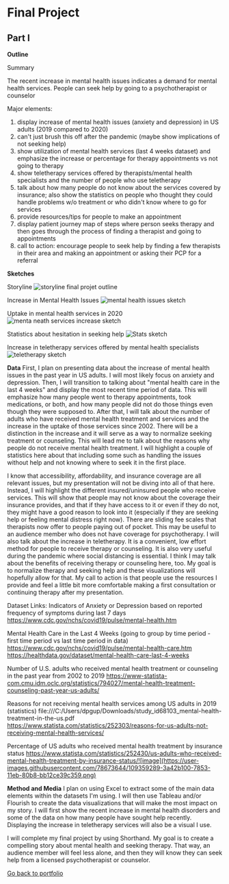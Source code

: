 # Final Project

## Part I ##

**Outline** 

Summary

The recent increase in mental health issues indicates a demand for mental health services.
People can seek help by going to a psychotherapist or counselor

Major elements: 
1. display increase of mental health issues (anxiety and depression) in US adults (2019 compared to 2020)
  2. can't just brush this off after the pandemic (maybe show implications of not seeking help)
3. show utilization of mental health services (last 4 weeks dataset) and emphasize the increase or percentage for therapy appointments vs not going to therapy
4. show teletherapy services offered by therapists/mental health specialists and the number of people who use teletherapy
5. talk about how many people do not know about the services covered by insurance; also show the statistics on people who thought they could handle problems w/o treatment
   or who didn't know where to go for services
6. provide resources/tips for people to make an appointment
7. display patient journey map of steps where person seeks therapy and then goes through the process of finding a therapist and going to appointments
8. call to action: encourage people to seek help by finding a few therapists in their area and making an appointment or asking their PCP for a referral


**Sketches**

Storyline
![storyline final projet outline](https://user-images.githubusercontent.com/78673644/109439660-4e2a1680-79fd-11eb-9224-a14317d74d0a.png)

Increase in Mental Health Issues
![mental health issues sketch](https://user-images.githubusercontent.com/78673644/109439702-7154c600-79fd-11eb-8418-7889eee112e8.png)

Uptake in mental health services in 2020
![menta neath services increase sketch](https://user-images.githubusercontent.com/78673644/109439689-66019a80-79fd-11eb-9a7f-a488485254cd.png)

Statistics about hesitation in seeking help
![Stats sketch](https://user-images.githubusercontent.com/78673644/109439717-7a459780-79fd-11eb-9e0f-ab254e6f93f3.png)

Increase in teletherapy services offered by mental health specialists
![teletherapy sketch](https://user-images.githubusercontent.com/78673644/109439727-83366900-79fd-11eb-8610-5aab4322f038.png)

**Data**
First, I plan on presenting data about the increase of mental health issues in the past year in US adults. I will most likely focus on anxiety and depression. 
Then, I will transition to talking about "mental health care in the last 4 weeks" and display the most recent time period of data. This will emphasize how many people went to therapy appointments, took medications, or both, and how many people did not do those things even though they were supposed to. After that, I will talk about the number of adults who have received mental health treatment and services and the increase in the uptake of those services since 2002. There will be a distinction in the increase and it will serve as a way to normalize seeking treatment or counseling. This will lead me to talk about the reasons why people do not receive mental health treatment. I will highlight a couple of statistics here about that including some such as handling the issues without help and not knowing where to seek it in the first place. 

I know that accessibility, affordability, and insurance coverage are all relevant issues, but my presentation will not be diving into all of that here. Instead, I will highlight the different insured/uninsured people who receive services. This will show that people may not know about the coverage their insurance provides, and that if they have access to it or even if they do not, they might have a good reason to look into it (especially if they are seeking help or feeling mental distress right now). There are sliding fee scales that therapists now offer to people paying out of pocket. This may be useful to an audience member who does not have coverage for psychotherapy. I will also talk about the increase in teletherapy. It is a convenient, low effort method for people to receive therapy or counseling. It is also very useful during the pandemic where social distancing is essential. I think I may talk about the benefits of receiving therapy or counseling here, too. My goal is to normalize therapy and seeking help and these visualizations will hopefully allow for that. My call to action is that people use the resources I provide and feel a little bit more comfortable making a first consultation or continuing therapy after my presentation. 

Dataset Links:
Indicators of Anxiety or Depression based on reported frequency of symptoms during last 7 days
https://www.cdc.gov/nchs/covid19/pulse/mental-health.htm

Mental Health Care in the Last 4 Weeks (going to group by time period - first time period vs last time period in data)
https://www.cdc.gov/nchs/covid19/pulse/mental-health-care.htm
https://healthdata.gov/dataset/mental-health-care-last-4-weeks

Number of U.S. adults who received mental health treatment or counseling in the past year from 2002 to 2019
https://www-statista-com.cmu.idm.oclc.org/statistics/794027/mental-health-treatment-counseling-past-year-us-adults/

Reasons for not receiving mental health services among US adults in 2019 (statistics)
file:///C:/Users/dpgup/Downloads/study_id68103_mental-health-treatment-in-the-us.pdf
https://www.statista.com/statistics/252303/reasons-for-us-adults-not-receiving-mental-health-services/

Percentage of US adults who received mental health treatment by insurance status
https://www.statista.com/statistics/252430/us-adults-who-received-mental-health-treatment-by-insurance-status/![image](https://user-images.githubusercontent.com/78673644/109359289-3a42b100-7853-11eb-80b8-bb12ce39c359.png)

**Method and Media**
I plan on using Excel to extract some of the main data elements within the datasets I'm using. I will then use Tableau and/or Flourish to create the data visualizations that will make the most impact on my story. I will first show the recent increase in mental health disorders and some of the data on how many people have sought help recently. Displaying the increase in teletherapy services will also be a visual I use. 

I will complete my final project by using Shorthand. My goal is to create a compelling story about mental health and seeking therapy. That way, an audience member will feel less alone, and then they will know they can seek help from a licensed psychotherapist or counselor. 



[Go back to portfolio](/README.md)

